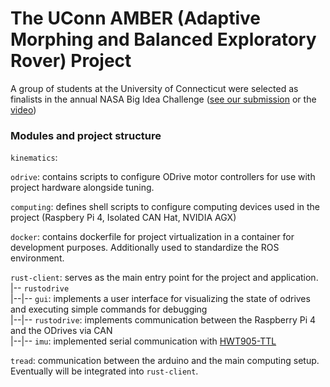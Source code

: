 # The UConn AMBER (Adaptive Morphing and Balanced Exploratory Rover) Project

A group of students at the University of Connecticut were selected as finalists in the annual NASA Big Idea Challenge ([see our submission](https://bigidea.nianet.org/wp-content/uploads/2022-BIG-Idea-Challenge-Finalist-Team-Synopses.pdf) or the [video](https://youtu.be/4zF1PQumCn8))

### Modules and project structure

`kinematics`:

`odrive`: contains scripts to configure ODrive motor controllers for use with project hardware alongside tuning. 

`computing`: defines shell scripts to configure computing devices used in the project (Raspbery Pi 4, Isolated CAN Hat, NVIDIA AGX)

`docker`: contains dockerfile for project virtualization in a container for development purposes. Additionally used to standardize the ROS environment.

`rust-client`: serves as the main entry point for the project and application.\
  |-- `rustodrive`\
  |--|-- `gui`: implements a user interface for visualizing the state of odrives and executing simple commands for debugging\
  |--|-- `rustodrive`: implements communication between the Raspberry Pi 4 and the ODrives via CAN\
  |--|-- `imu`: implemented serial communication with [HWT905-TTL](https://github.com/WITMOTION/HWT905-TTL)

`tread`: communication between the arduino and the main computing setup. Eventually will be integrated into `rust-client`.